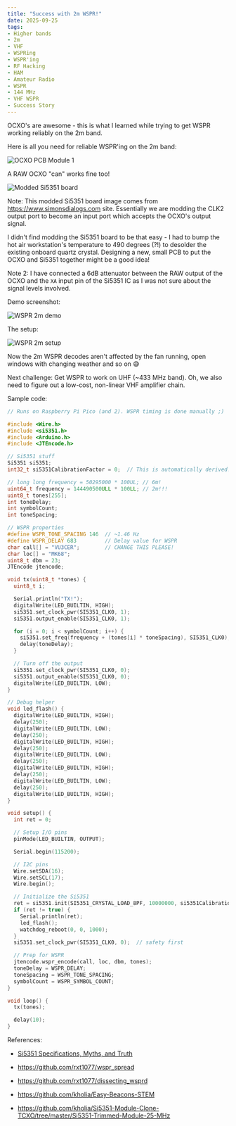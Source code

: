```yaml
---
title: "Success with 2m WSPR!"
date: 2025-09-25
tags:
- Higher bands
- 2m
- VHF
- WSPRing
- WSPR'ing
- RF Hacking
- HAM
- Amateur Radio
- WSPR
- 144 MHz
- VHF WSPR
- Success Story
---
```


OCXO's are awesome - this is what I learned while trying to get WSPR working reliably on the 2m band.

Here is all you need for reliable WSPR'ing on the 2m band:

![OCXO PCB Module 1](/images/OCXO-PCB-Module-1.png)

A RAW OCXO "can" works fine too!

![Modded Si5351 board](/images/si5351-board-modified.jpg)

Note: This modded Si5351 board image comes from https://www.simonsdialogs.com site. Essentially we are modding the CLK2 output port to become an input port which accepts the OCXO's output signal.

I didn't find modding the Si5351 board to be that easy - I had to bump the hot air workstation's temperature to 490 degrees (?!) to desolder the existing onboard quartz crystal. Designing a new, small PCB to put the OCXO and Si5351 together might be a good idea!

Note 2: I have connected a 6dB attenuator between the RAW output of the OCXO and the `XA` input pin of the Si5351 IC as I was not sure about the signal levels involved.

Demo screenshot:

![WSPR 2m demo](/images/WSPR-2m-Success-With-OCXO.png)

The setup:

![WSPR 2m setup](/images/Si5351+OCXO.jpg)

Now the 2m WSPR decodes aren't affected by the fan running, open windows with changing weather and so on 😅

Next challenge: Get WSPR to work on UHF (~433 MHz band). Oh, we also need to figure out a low-cost, non-linear VHF amplifier chain.

Sample code:

```c
// Runs on Raspberry Pi Pico (and 2). WSPR timing is done manually ;)

#include <Wire.h>
#include <si5351.h>
#include <Arduino.h>
#include <JTEncode.h>

// Si5351 stuff
Si5351 si5351;
int32_t si5351CalibrationFactor = 0;  // This is automatically derived!

// long long frequency = 50295000 * 100UL; // 6m!
uint64_t frequency = 144490500ULL * 100LL; // 2m!!!
uint8_t tones[255];
int toneDelay;
int symbolCount;
int toneSpacing;

// WSPR properties
#define WSPR_TONE_SPACING 146  // ~1.46 Hz
#define WSPR_DELAY 683         // Delay value for WSPR
char call[] = "VU3CER";        // CHANGE THIS PLEASE!
char loc[] = "MK68";
uint8_t dbm = 23;
JTEncode jtencode;

void tx(uint8_t *tones) {
  uint8_t i;

  Serial.println("TX!");
  digitalWrite(LED_BUILTIN, HIGH);
  si5351.set_clock_pwr(SI5351_CLK0, 1);
  si5351.output_enable(SI5351_CLK0, 1);

  for (i = 0; i < symbolCount; i++) {
    si5351.set_freq(frequency + (tones[i] * toneSpacing), SI5351_CLK0);
    delay(toneDelay);
  }

  // Turn off the output
  si5351.set_clock_pwr(SI5351_CLK0, 0);
  si5351.output_enable(SI5351_CLK0, 0);
  digitalWrite(LED_BUILTIN, LOW);
}

// Debug helper
void led_flash() {
  digitalWrite(LED_BUILTIN, HIGH);
  delay(250);
  digitalWrite(LED_BUILTIN, LOW);
  delay(250);
  digitalWrite(LED_BUILTIN, HIGH);
  delay(250);
  digitalWrite(LED_BUILTIN, LOW);
  delay(250);
  digitalWrite(LED_BUILTIN, HIGH);
  delay(250);
  digitalWrite(LED_BUILTIN, LOW);
  delay(250);
  digitalWrite(LED_BUILTIN, HIGH);
}

void setup() {
  int ret = 0;

  // Setup I/O pins
  pinMode(LED_BUILTIN, OUTPUT);

  Serial.begin(115200);

  // I2C pins
  Wire.setSDA(16);
  Wire.setSCL(17);
  Wire.begin();

  // Initialize the Si5351
  ret = si5351.init(SI5351_CRYSTAL_LOAD_8PF, 10000000, si5351CalibrationFactor);
  if (ret != true) {
    Serial.println(ret);
    led_flash();
    watchdog_reboot(0, 0, 1000);
  }
  si5351.set_clock_pwr(SI5351_CLK0, 0);  // safety first

  // Prep for WSPR
  jtencode.wspr_encode(call, loc, dbm, tones);
  toneDelay = WSPR_DELAY;
  toneSpacing = WSPR_TONE_SPACING;
  symbolCount = WSPR_SYMBOL_COUNT;
}

void loop() {
  tx(tones);

  delay(10);
}
```

References:

- [Si5351 Specifications, Myths, and Truth](https://www.simonsdialogs.com/2018/11/si5351a-any-frequency-cmos-clock-generator-and-vco-specifications-myths-and-truth/)

- https://github.com/rxt1077/wspr_spread

- https://github.com/rxt1077/dissecting_wsprd

- https://github.com/kholia/Easy-Beacons-STEM

- https://github.com/kholia/Si5351-Module-Clone-TCXO/tree/master/Si5351-Trimmed-Module-25-MHz
